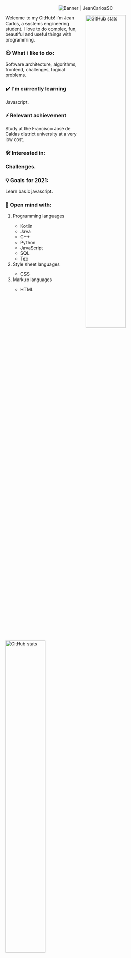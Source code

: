 <div align="center"><img alt="Banner | JeanCarlosSC" src="https://i.imgur.com/34fiEUG.gif" /></div>

<p>
  <a>
    <img width="50%" align="right" alt="GitHub stats" src="https://github-readme-stats.vercel.app/api?username=JeanCarlosSC&show_icons=true&hide_border=true&title_color=6CA0FF&icon_color=6CA0FF&bg_color=151515&text_color=c8c8c8" />
  </a>
  
  <a>
  <img width="50%" align="left" alt="GitHub stats" src="https://github-readme-stats.vercel.app/api/top-langs/?username=JeanCarlosSC&layout=compact&title_color=6CA0FF&icon_color=6CA0FF&bg_color=151515&text_color=c8c8c8&hide_border=tru)](https://github.com/anuraghazra/github-readme-stats">
  </a>
</p>

<p>
  Welcome to my GitHub! I'm Jean Carlos, a systems engineering student. I love to do complex, fun, beautiful and useful things with programming.
</p>

<h3> 😍 What i like to do:</h3>
<p> Software architecture, algorithms, frontend, challenges, logical problems.</p>

<h3> ✔️ I'm currently learning</h3>
<p> Javascript.</p>

<h3> ⚡ Relevant achievement</h3>
<p> Study at the Francisco José de Caldas district university at a very low cost.</p>

<h3> 🛠 Interested in:
<p> Challenges.</p>

<h3> 💡 Goals for 2021:</h3>
<p> Learn basic javascript.</p>

<h3> 🧰 Open mind with:</h3>
<ol>
  <li>Programming languages</li>
  
  <ul>
    <li>Kotlin</li>
    <li>Java</li>
    <li>C++</li>
    <li>Python</li>
    <li>JavaScript</li>
    <li>SQL</li>
    <li>Tex</li>
  </ul>
  
  <li>Style sheet languages</li>
  
  <ul>
    <li>CSS</li>
  </ul>
  
  <li>Markup languages</li>
  
  <ul>
    <li>HTML</li>
  </ul>
</ol>
